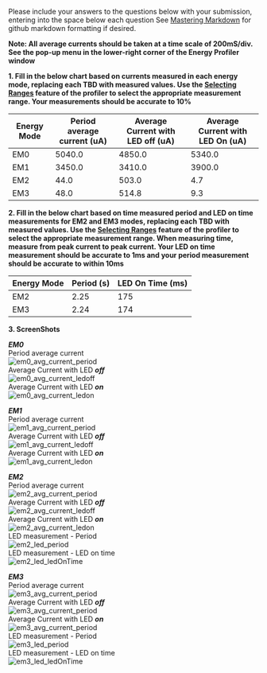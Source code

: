 Please include your answers to the questions below with your submission, entering into the space below each question
See [Mastering Markdown](https://guides.github.com/features/mastering-markdown/) for github markdown formatting if desired.

**Note: All average currents should be taken at a time scale of 200mS/div. See the pop-up menu in the lower-right corner of the Energy Profiler window**

**1. Fill in the below chart based on currents measured in each energy mode, replacing each TBD with measured values.  Use the [Selecting Ranges](https://www.silabs.com/documents/public/user-guides/ug343-multinode-energy-profiler.pdf) feature of the profiler to select the appropriate measurement range.  Your measurements should be accurate to 10%**

Energy Mode | Period average current (uA) | Average Current with LED off (uA) | Average Current with LED On (uA)
------------| ----------------------------|-----------------------------------|-------------------------
EM0         |           5040.0               |          4850.0                      |         5340.0
EM1         |           3450.0               |           3410.0                     |         3900.0
EM2         |           44.0               |           503.0                     |         4.7
EM3         |           48.0               |           514.8                     |         9.3

**2. Fill in the below chart based on time measured period and LED on time measurements for EM2 and EM3 modes, replacing each TBD with measured values.  Use the [Selecting Ranges](https://www.silabs.com/documents/public/user-guides/ug343-multinode-energy-profiler.pdf) feature of the profiler to select the appropriate measurement range.  When measuring time, measure from peak current to peak current.  Your LED on time measurement should be accurate to 1ms and your period measurement should be accurate to within 10ms**

Energy Mode | Period (s) | LED On Time (ms) |
------------| -----------|-------------------
EM2         |   2.25      |        175
EM3         |   2.24      |        174


**3. ScreenShots**  

***EM0***  
Period average current    
![em0_avg_current_period][em0_avg_current_period]  
Average Current with LED ***off***  
![em0_avg_current_ledoff][em0_avg_current_ledoff]  
Average Current with LED ***on***  
![em0_avg_current_ledon][em0_avg_current_ledon]  

***EM1***  
Period average current    
![em1_avg_current_period][em1_avg_current_period]  
Average Current with LED ***off***  
![em1_avg_current_ledoff][em1_avg_current_ledoff]  
Average Current with LED ***on***  
![em1_avg_current_ledon][em1_avg_current_ledon]  

***EM2***  
Period average current  
![em2_avg_current_period][em2_avg_current_period]  
Average Current with LED ***off***  
![em2_avg_current_ledoff][em2_avg_current_ledoff]  
Average Current with LED ***on***  
![em2_avg_current_ledon][em2_avg_current_ledon]   
LED measurement - Period   
![em2_led_period][em2_led_period]  
LED measurement - LED on time   
![em2_led_ledOnTime][em2_led_ledOnTime]  

***EM3***  
Period average current    
![em3_avg_current_period][em3_avg_current_period]  
Average Current with LED ***off***  
![em3_avg_current_period][em3_avg_current_ledoff]   
Average Current with LED ***on***  
![em3_avg_current_period][em3_avg_current_ledon]   
LED measurement - Period   
![em3_led_period][em3_led_period]  
LED measurement - LED on time   
![em3_led_ledOnTime][em3_led_ledOnTime]  

[em0_avg_current_period]: screenshots/em0_avg_current_period.jpg "em0_avg_current_period"
[em0_avg_current_ledoff]: screenshots/em0_avg_current_ledoff.jpg "em0_avg_current_ledoff"
[em0_avg_current_ledon]: put-your-link-to-screenshot-image-here "em0_avg_current_ledon"

[em1_avg_current_period]: put-your-link-to-screenshot-image-here "em1_avg_current_period"
[em1_avg_current_ledoff]: put-your-link-to-screenshot-image-here "em1_avg_current_ledoff"
[em1_avg_current_ledon]: put-your-link-to-screenshot-image-here "em1_avg_current_ledon"

[em2_avg_current_period]: put-your-link-to-screenshot-image-here "em2_avg_current_period"
[em2_avg_current_ledoff]: put-your-link-to-screenshot-image-here "em2_avg_current_ledoff"
[em2_avg_current_ledon]: put-your-link-to-screenshot-image-here "em2_avg_current_ledon"
[em2_led_period]: put-your-link-to-screenshot-image-here "em2_led_period"
[em2_led_ledOnTime]: put-your-link-to-screenshot-image-here "em2_led_ledOnTime"

[em3_avg_current_period]: put-your-link-to-screenshot-image-here "em3_avg_current_period"
[em3_avg_current_ledoff]: put-your-link-to-screenshot-image-here "em3_avg_current_ledoff"
[em3_avg_current_ledon]: put-your-link-to-screenshot-image-here "em3_avg_current_ledon"
[em3_led_period]: put-your-link-to-screenshot-image-here "em3_led_period"
[em3_led_ledOnTime]: put-your-link-to-screenshot-image-here "em3_led_ledOnTime"
